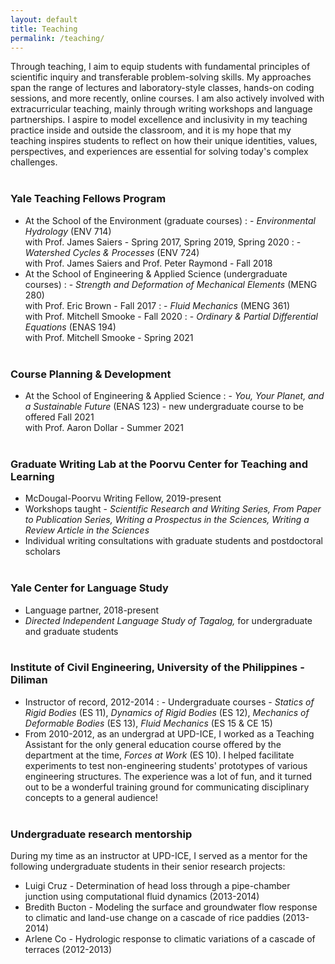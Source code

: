 ```yaml
---
layout: default
title: Teaching
permalink: /teaching/
---
```


Through teaching, I aim to equip students with fundamental principles of scientific inquiry and transferable problem-solving skills. My approaches span the range of lectures and laboratory-style classes, hands-on coding sessions, and more recently, online courses. I am also actively involved with extracurricular teaching, mainly through writing workshops and language partnerships. I aspire to model excellence and inclusivity in my teaching practice inside and outside the classroom, and it is my hope that my teaching inspires students to reflect on how their unique identities, values, perspectives, and experiences are essential for solving today's complex challenges.
<br/><br/>

### Yale Teaching Fellows Program

* At the School of the Environment (graduate courses)
: - *Environmental Hydrology* (ENV 714)
<br/>with Prof. James Saiers - Spring 2017, Spring 2019, Spring 2020
: - *Watershed Cycles & Processes* (ENV 724)
<br/>with Prof. James Saiers and Prof. Peter Raymond - Fall 2018
* At the School of Engineering & Applied Science (undergraduate courses)
: - *Strength and Deformation of Mechanical Elements* (MENG 280)
<br/>with Prof. Eric Brown - Fall 2017
: - *Fluid Mechanics* (MENG 361)
<br/>with Prof. Mitchell Smooke - Fall 2020
: - *Ordinary & Partial Differential Equations* (ENAS 194)
<br/>with Prof. Mitchell Smooke - Spring 2021
<br/><br/>

### Course Planning & Development

* At the School of Engineering & Applied Science
: - *You, Your Planet, and a Sustainable Future* (ENAS 123) - new undergraduate course to be offered Fall 2021
<br/>with Prof. Aaron Dollar - Summer 2021
<br/><br/>

### Graduate Writing Lab at the Poorvu Center for Teaching and Learning

* McDougal-Poorvu Writing Fellow, 2019-present
* Workshops taught - *Scientific Research and Writing Series, From Paper to Publication Series, Writing a Prospectus in the Sciences, Writing a Review Article in the Sciences*
* Individual writing consultations with graduate students and postdoctoral scholars
<br/><br/>

### Yale Center for Language Study

* Language partner, 2018-present
* *Directed Independent Language Study of Tagalog,* for undergraduate and graduate students
<br/><br/>

### Institute of Civil Engineering, University of the Philippines - Diliman

* Instructor of record, 2012-2014 
: - Undergraduate courses - *Statics of Rigid Bodies* (ES 11), *Dynamics of Rigid Bodies* (ES 12), *Mechanics of Deformable Bodies* (ES 13), *Fluid Mechanics* (ES 15 & CE 15)
* From 2010-2012, as an undergrad at UPD-ICE, I worked as a Teaching Assistant for the only general education course offered by the department at the time, *Forces at Work* (ES 10).  I helped facilitate experiments to test non-engineering students' prototypes of various engineering structures. The experience was a lot of fun, and it turned out to be a wonderful training ground for communicating disciplinary concepts to a general audience! 
<br/><br/>

### Undergraduate research mentorship

During my time as an instructor at UPD-ICE, I served as a mentor for the following undergraduate students in their senior research projects:
* Luigi Cruz - Determination of head loss through a pipe-chamber junction using computational fluid dynamics (2013-2014)
* Bredith Bucton - Modeling the surface and groundwater flow response to climatic and land-use change on a cascade of rice paddies (2013-2014)
* Arlene Co - Hydrologic response to climatic variations of a cascade of terraces (2012-2013)